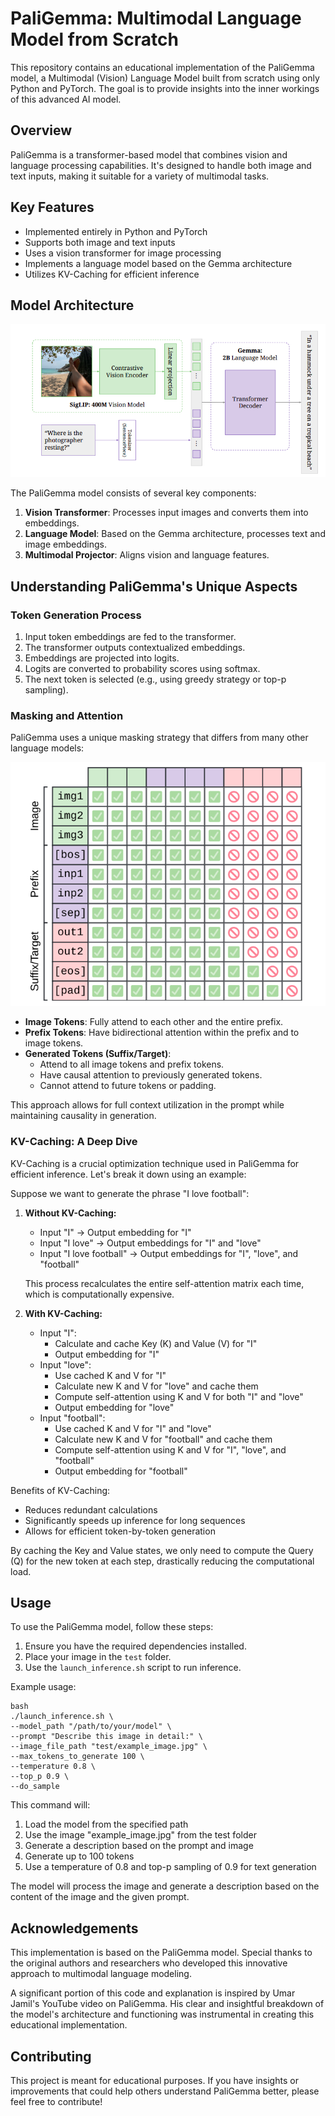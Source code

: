 # PaliGemma: Multimodal Language Model from Scratch

This repository contains an educational implementation of the PaliGemma model, a Multimodal (Vision) Language Model built from scratch using only Python and PyTorch. The goal is to provide insights into the inner workings of this advanced AI model.

## Overview

PaliGemma is a transformer-based model that combines vision and language processing capabilities. It's designed to handle both image and text inputs, making it suitable for a variety of multimodal tasks.

## Key Features

- Implemented entirely in Python and PyTorch
- Supports both image and text inputs
- Uses a vision transformer for image processing
- Implements a language model based on the Gemma architecture
- Utilizes KV-Caching for efficient inference

## Model Architecture

![PaliGemma Model Architecture](images/paligemma_model.png)

The PaliGemma model consists of several key components:

1. **Vision Transformer**: Processes input images and converts them into embeddings.
2. **Language Model**: Based on the Gemma architecture, processes text and image embeddings.
3. **Multimodal Projector**: Aligns vision and language features.

## Understanding PaliGemma's Unique Aspects

### Token Generation Process

1. Input token embeddings are fed to the transformer.
2. The transformer outputs contextualized embeddings.
3. Embeddings are projected into logits.
4. Logits are converted to probability scores using softmax.
5. The next token is selected (e.g., using greedy strategy or top-p sampling).

### Masking and Attention

PaliGemma uses a unique masking strategy that differs from many other language models:

![PaliGemma Masking Strategy](images/paligemma_masking.png)

- **Image Tokens**: Fully attend to each other and the entire prefix.
- **Prefix Tokens**: Have bidirectional attention within the prefix and to image tokens.
- **Generated Tokens (Suffix/Target)**: 
  - Attend to all image tokens and prefix tokens.
  - Have causal attention to previously generated tokens.
  - Cannot attend to future tokens or padding.

This approach allows for full context utilization in the prompt while maintaining causality in generation.

### KV-Caching: A Deep Dive

KV-Caching is a crucial optimization technique used in PaliGemma for efficient inference. Let's break it down using an example:

Suppose we want to generate the phrase "I love football":

1. **Without KV-Caching:**
   - Input "I" → Output embedding for "I"
   - Input "I love" → Output embeddings for "I" and "love"
   - Input "I love football" → Output embeddings for "I", "love", and "football"

   This process recalculates the entire self-attention matrix each time, which is computationally expensive.

2. **With KV-Caching:**
   - Input "I":
     - Calculate and cache Key (K) and Value (V) for "I"
     - Output embedding for "I"
   - Input "love":
     - Use cached K and V for "I"
     - Calculate new K and V for "love" and cache them
     - Compute self-attention using K and V for both "I" and "love"
     - Output embedding for "love"
   - Input "football":
     - Use cached K and V for "I" and "love"
     - Calculate new K and V for "football" and cache them
     - Compute self-attention using K and V for "I", "love", and "football"
     - Output embedding for "football"

Benefits of KV-Caching:
- Reduces redundant calculations
- Significantly speeds up inference for long sequences
- Allows for efficient token-by-token generation

By caching the Key and Value states, we only need to compute the Query (Q) for the new token at each step, drastically reducing the computational load.

## Usage

To use the PaliGemma model, follow these steps:

1. Ensure you have the required dependencies installed.
2. Place your image in the `test` folder.
3. Use the `launch_inference.sh` script to run inference.

Example usage:

```
bash
./launch_inference.sh \
--model_path "/path/to/your/model" \
--prompt "Describe this image in detail:" \
--image_file_path "test/example_image.jpg" \
--max_tokens_to_generate 100 \
--temperature 0.8 \
--top_p 0.9 \
--do_sample
```


This command will:
1. Load the model from the specified path
2. Use the image "example_image.jpg" from the test folder
3. Generate a description based on the prompt and image
4. Generate up to 100 tokens
5. Use a temperature of 0.8 and top-p sampling of 0.9 for text generation

The model will process the image and generate a description based on the content of the image and the given prompt.

## Acknowledgements

This implementation is based on the PaliGemma model. Special thanks to the original authors and researchers who developed this innovative approach to multimodal language modeling.

A significant portion of this code and explanation is inspired by Umar Jamil's YouTube video on PaliGemma. His clear and insightful breakdown of the model's architecture and functioning was instrumental in creating this educational implementation.

## Contributing

This project is meant for educational purposes. If you have insights or improvements that could help others understand PaliGemma better, please feel free to contribute!
